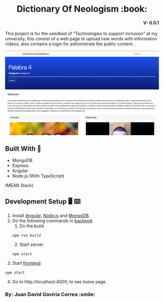 <h1 align="center">Dictionary Of Neologism :book:</h1>
<h4 align="right">V- 0.0.1</h4>

This project is for the seedbed of "Technologies to support inclusion" at my university, this consist of a web page to upload new words with information videos, also contains a login for administrate the public content.

![User view](https://github.com/JuanDa237/Dictionary_of_neologisms/blob/main/sources/images/image.png)

## Built With :bricks:

-   MongoDB
-   Express
-   Angular
-   Node.js (With TypeScript)

(MEAN Stack)

## Development Setup :desktop_computer: :keyboard:

1. Install [Angular][angular], [Node.js][node.js] and [MongoDB][mongodb].
2. Do the following commands in [backend][backend]:
    1. Do the build
    ```
    npm run build
    ```
    2. Start server
    ```
    npm start
    ```
3. Start [frontend][frontend]:

```
npm start
```

4. Go to http://localhost:4000, to see home page.

<h3>By: Juan David Gaviria Correa :smile:</h3>

[frontend]: https://github.com/JuanDa237/Dictionary_of_neologisms/tree/main/frontend
[backend]: https://github.com/JuanDa237/Dictionary_of_neologisms/tree/main/backend
[angular]: https://angular.io/cli
[node.js]: https://nodejs.org/es/download/
[mongodb]: https://docs.mongodb.com/manual/installation/
